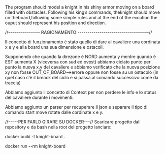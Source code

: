 The program should model a knight in his shiny armor moving on a
board filled with obstacles.
Following his king’s commands,
theknight should move on theboard,following some simple
rules and at the end of the excution the ouput should represent his position
and direction.

//---------------- RAGIONAMENTO ------------------------------------//

Il concetto di funzionamento è stato quello di dare al cavaliere una cordinata x e y
e alla board una sua dimensione e ostacoli.

Supponendo che quando la direzone è NORD aumenta y mentre quando è EST aumenta X
(viceversa con sud ed ovest) abbiamo ciclato punto per punto la nuova x,y del cavaliere
e abbiamo verificato che la nuova posizione xy non fosse OUT_OF_BOARD-->errore
oppure non fosse su un ostacolo (in quel caso c'è il breack del ciclo e si passa al 
comando successivo come da traccia)

Abbiamo aggiunto il concetto di Context per non perdere le info e lo status del cavaliere
durante i movimenti.

Abbiamo aggiunto un parser per recuperare il json e separare il tipo di comando
start move rotate dalle cordinate x e y.


//-----PER FARLO GIRARE SU DOCKER---//
Scaricare progetto dal repository e da bash nella root del progetto lanciare:


docker build -t knight-board .

docker run --rm knight-board